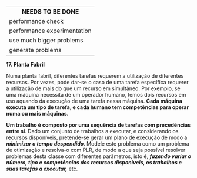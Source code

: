 <table>
  <tr>
    <th colspan="4">NEEDS TO BE DONE</th>
  </tr>
  <tr>
    <td colspan="4">performance check</td>
  </tr>
  <tr>
    <td colspan="4">performance experimentation</td>
  </tr>
  <tr>
    <td colspan="4">use much bigger problems</td>

  </tr>

  <tr>
    <td colspan="4">generate problems</td>
  </tr>
</table>


<strong>17. Planta Fabril</strong>
<p>
  Numa planta fabril, diferentes tarefas requerem a utilização de diferentes recursos. Por vezes,
  pode dar-se o caso de uma tarefa específica requerer a utilização de mais do que um recurso
  em simultâneo. Por exemplo, se uma máquina necessita de um operador humano, temos dois
  recursos em uso aquando da execução de uma tarefa nessa máquina.
  <strong>Cada máquina executa um tipo de tarefa, e cada humano tem competências para operar numa
  ou mais máquinas.</strong>
</p>
<p>
  <strong>Um trabalho é composto por uma sequência de tarefas com precedências entre si</strong>. Dado um
  conjunto de trabalhos a executar, e considerando os recursos disponíveis, pretende-se gerar um
  plano de execução de modo a <strong><i>minimizar o tempo despendido</i></strong>.
  Modele este problema como um problema de otimização e resolva-o com PLR, de modo a que
  seja possível resolver problemas desta classe com diferentes parâmetros, isto é, <strong><i>fazendo variar
  o número, tipo e competências dos recursos disponíveis, os trabalhos e suas tarefas a executar,</i></strong>
  etc.
</p>
